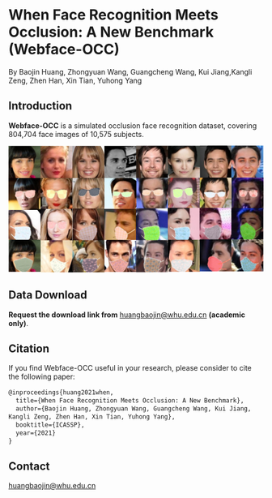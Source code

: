 # When Face Recognition Meets Occlusion: A New Benchmark (Webface-OCC)
By Baojin Huang, Zhongyuan Wang, Guangcheng Wang, Kui Jiang,Kangli Zeng, Zhen Han, Xin Tian, Yuhong Yang

## Introduction

 **Webface-OCC** is a simulated occlusion face recognition dataset, covering 804,704 face images of 10,575 subjects.

<div align=center>
	<img src="./images/data.png"> 
</div>

## Data Download

**Request the download link from** huangbaojin@whu.edu.cn **(academic only)**.

## Citation

If you find Webface-OCC useful in your research, please consider to cite the following paper:

```
@inproceedings{huang2021when,
  title={When Face Recognition Meets Occlusion: A New Benchmark},
  author={Baojin Huang, Zhongyuan Wang, Guangcheng Wang, Kui Jiang, Kangli Zeng, Zhen Han, Xin Tian, Yuhong Yang},
  booktitle={ICASSP},
  year={2021}
}
```

## Contact

huangbaojin@whu.edu.cn
